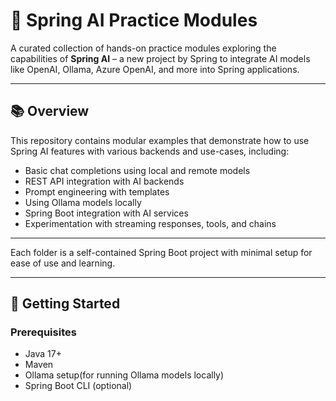 # 🧠 Spring AI Practice Modules

A curated collection of hands-on practice modules exploring the capabilities of **Spring AI** – a new project by Spring to integrate AI models like OpenAI, Ollama, Azure OpenAI, and more into Spring applications.

---

## 📚 Overview

This repository contains modular examples that demonstrate how to use Spring AI features with various backends and use-cases, including:

- Basic chat completions using local and remote models
- REST API integration with AI backends
- Prompt engineering with templates
- Using Ollama models locally
- Spring Boot integration with AI services
- Experimentation with streaming responses, tools, and chains

---


Each folder is a self-contained Spring Boot project with minimal setup for ease of use and learning.

---

## 🚀 Getting Started

### Prerequisites

- Java 17+
- Maven
- Ollama setup(for running Ollama models locally)
- Spring Boot CLI (optional)


